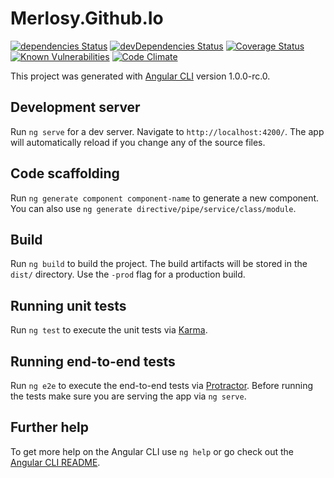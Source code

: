 # Merlosy.Github.Io

[![dependencies Status](https://david-dm.org/merlosy/merlosy.github.io/status.svg)](https://david-dm.org/merlosy/merlosy.github.io)
[![devDependencies Status](https://david-dm.org/merlosy/merlosy.github.io/dev-status.svg)](https://david-dm.org/merlosy/merlosy.github.io?type=dev)
[![Coverage Status](https://coveralls.io/repos/github/merlosy/merlosy.github.io/badge.svg?branch=dev-ng)](https://coveralls.io/github/merlosy/merlosy.github.io?branch=dev-ng)
[![Known Vulnerabilities](https://snyk.io/test/github/merlosy/merlosy.github.io/badge.svg)](https://snyk.io/test/github/merlosy/merlosy.github.io)
[![Code Climate](https://lima.codeclimate.com/github/merlosy/merlosy.github.io/badges/gpa.svg)](https://lima.codeclimate.com/github/merlosy/merlosy.github.io)

This project was generated with [Angular CLI](https://github.com/angular/angular-cli) version 1.0.0-rc.0.

## Development server
Run `ng serve` for a dev server. Navigate to `http://localhost:4200/`. The app will automatically reload if you change any of the source files.

## Code scaffolding

Run `ng generate component component-name` to generate a new component. You can also use `ng generate directive/pipe/service/class/module`.

## Build

Run `ng build` to build the project. The build artifacts will be stored in the `dist/` directory. Use the `-prod` flag for a production build.

## Running unit tests

Run `ng test` to execute the unit tests via [Karma](https://karma-runner.github.io).

## Running end-to-end tests

Run `ng e2e` to execute the end-to-end tests via [Protractor](http://www.protractortest.org/).
Before running the tests make sure you are serving the app via `ng serve`.

## Further help

To get more help on the Angular CLI use `ng help` or go check out the [Angular CLI README](https://github.com/angular/angular-cli/blob/master/README.md).

